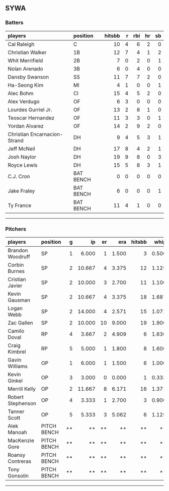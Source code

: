 ## SYWA

### Batters

 
|players                      |position  | hitsbb|  r| rbi| hr| sb| 
|:----------------------------|:---------|------:|--:|---:|--:|--:| 
|Cal Raleigh                  |C         |     10|  4|   6|  2|  0| 
|Christian Walker             |1B        |     12|  7|   4|  1|  2| 
|Whit Merrifield              |2B        |      7|  0|   2|  0|  1| 
|Nolan Arenado                |3B        |      6|  0|   4|  0|  0| 
|Dansby Swanson               |SS        |     11|  7|   7|  2|  0| 
|Ha-Seong Kim                 |MI        |      4|  1|   0|  0|  1| 
|Alec Bohm                    |CI        |     15|  4|   5|  2|  0| 
|Alex Verdugo                 |OF        |      6|  3|   0|  0|  0| 
|Lourdes Gurriel Jr.          |OF        |     13|  2|   8|  1|  0| 
|Teoscar Hernandez            |OF        |     11|  3|   3|  0|  1| 
|Yordan Alvarez               |OF        |     14|  2|   9|  2|  0| 
|Christian Encarnacion-Strand |DH        |      9|  4|   5|  3|  1| 
|Jeff McNeil                  |DH        |     17|  8|   4|  2|  1| 
|Josh Naylor                  |DH        |     19|  9|   8|  0|  3| 
|Royce Lewis                  |DH        |     15|  5|   8|  3|  1| 
|C.J. Cron                    |BAT BENCH |      0|  0|   0|  0|  0| 
|Jake Fraley                  |BAT BENCH |      6|  0|   0|  0|  1| 
|Ty France                    |BAT BENCH |     11|  4|   1|  0|  0| 


* * *

### Pitchers

 
|players           |position    |  g|     ip| er|   era| hitsbb|  whip| so|  w| sv| 
|:-----------------|:-----------|--:|------:|--:|-----:|------:|-----:|--:|--:|--:| 
|Brandon Woodruff  |SP          |  1|  6.000|  1| 1.500|      3| 0.500|  6|  0|  0| 
|Corbin Burnes     |SP          |  2| 10.667|  4| 3.375|     12| 1.125| 15|  1|  0| 
|Cristian Javier   |SP          |  2| 10.000|  3| 2.700|     11| 1.100| 17|  0|  0| 
|Kevin Gausman     |SP          |  2| 10.667|  4| 3.375|     18| 1.687| 15|  1|  0| 
|Logan Webb        |SP          |  2| 14.000|  4| 2.571|     15| 1.071| 10|  0|  0| 
|Zac Gallen        |SP          |  2| 10.000| 10| 9.000|     19| 1.900| 10|  1|  0| 
|Camilo Doval      |RP          |  4|  3.667|  2| 4.909|      6| 1.636|  4|  1|  1| 
|Craig Kimbrel     |RP          |  5|  5.000|  1| 1.800|      8| 1.600|  6|  1|  0| 
|Gavin Williams    |OP          |  1|  6.000|  1| 1.500|      6| 1.000|  7|  1|  0| 
|Kevin Ginkel      |OP          |  3|  3.000|  0| 0.000|      1| 0.333|  4|  0|  0| 
|Merrill Kelly     |OP          |  2| 11.667|  8| 6.171|     16| 1.371| 12|  1|  0| 
|Robert Stephenson |OP          |  4|  3.333|  1| 2.700|      3| 0.900|  4|  1|  1| 
|Tanner Scott      |OP          |  5|  5.333|  3| 5.062|      6| 1.125|  4|  2|  2| 
|Alek Manoah       |PITCH BENCH | **|     **| **|    **|     **|    **| **| **| **| 
|MacKenzie Gore    |PITCH BENCH | **|     **| **|    **|     **|    **| **| **| **| 
|Roansy Contreras  |PITCH BENCH | **|     **| **|    **|     **|    **| **| **| **| 
|Tony Gonsolin     |PITCH BENCH | **|     **| **|    **|     **|    **| **| **| **| 


* * *


